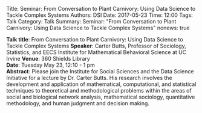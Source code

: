 ﻿Title: Seminar: From Conversation to Plant Carnivory: Using Data Science to Tackle Complex Systems
Authors: DSI
Date: 2017-05-23
Time: 12:00
Tags: Talk
Category: Talk
Summary: Seminar: "From Conversation to Plant Carnivory: Using Data Science to Tackle Complex Systems"
nonews: true

__Talk title__: From Conversation to Plant Carnivory: Using Data Science to Tackle Complex Systems
__Speaker__: Carter Butts, Professor of Sociology, Statistics, and EECS Institute for Mathematical Behavioral Science at UC Irvine
__Venue__: 360 Shields Library   
__Date__: Tuesday May 23, 12:10 - 1 pm   
__Abstract__: Please join the Institute for Social Sciences and the Data Science Initiative for a lecture by Dr. Carter Butts. His research involves the development and application of mathematical, computational, and statistical techniques to theoretical and methodological problems within the areas of social and biological network analysis, mathematical sociology, quantitative methodology, and human judgment and decision making.